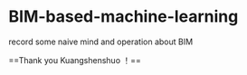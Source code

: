 # BIM-based-machine-learning
record some naive mind and operation about BIM

==Thank you Kuangshenshuo ！==
